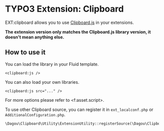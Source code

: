 # TYPO3 Extension: Clipboard

EXT:clipboard allows you to use [Clipboard.js](https://clipboardjs.com/) in your extensions.

**The extension version only matches the Clipboard.js library version, it doesn't mean anything else.**

## How to use it

You can load the library in your Fluid template.

    <clipboard:js />

You can also load your own libraries.

    <clipboard:js src="..." />

For more options please refer to &lt;f:asset.script&gt;.

To use other Clipboard source, you can register it in `ext_localconf.php` or `AdditionalConfiguration.php`.

    \Dagou\Clipboard\Utility\ExtensionUtility::registerSource(\Dagou\Clipboard\Source\JsDelivr::class);